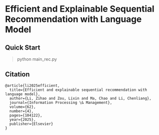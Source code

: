# Efficient and Explainable Sequential Recommendation with Language Model

## Quick Start

> python main_rec.py

## Citation

```
@article{li2025efficient,
  title={Efficient and explainable sequential recommendation with language model},
  author={Li, Zihao and Zou, Lixin and Ma, Chao and Li, Chenliang},
  journal={Information Processing \& Management},
  volume={62},
  number={4},
  pages={104122},
  year={2025},
  publisher={Elsevier}
}
```
